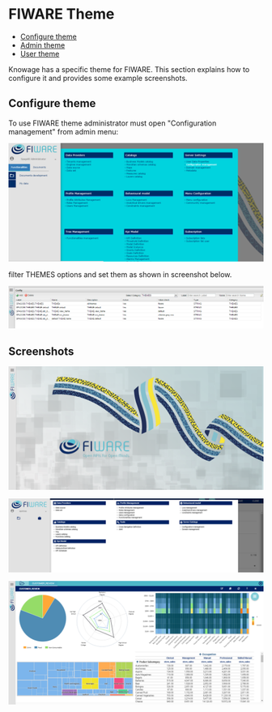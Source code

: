 # FIWARE Theme

* [Configure theme](#configure-theme)
* [Admin theme](#admin-theme)
* [User theme](#user-theme)

Knowage has a specific theme for FIWARE. This section explains how to configure it and provides some example screenshots.

## Configure theme

To use FIWARE theme administrator must open "Configuration management" from admin menu:

![](media/SpagoBI_admin_config_management.png)


filter THEMES options and set them as shown in screenshot below.
  
![](media/SpagoBI_admin_theme_config.png)


## Screenshots

![](media/Knowage_home.png)

![](media/Knowage_menu_admin.png)

![](media/Knowage_cockpit_customer_review.png)
